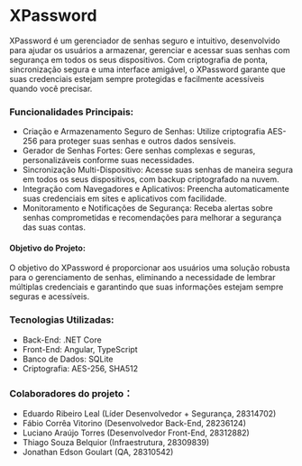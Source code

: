# XPassword

XPassword é um gerenciador de senhas seguro e intuitivo, desenvolvido para ajudar os usuários a armazenar, gerenciar e acessar suas senhas com segurança em todos os seus dispositivos. Com criptografia de ponta, sincronização segura e uma interface amigável, o XPassword garante que suas credenciais estejam sempre protegidas e facilmente acessíveis quando você precisar.

### Funcionalidades Principais:
- Criação e Armazenamento Seguro de Senhas: Utilize criptografia AES-256 para proteger suas senhas e outros dados sensíveis.
- Gerador de Senhas Fortes: Gere senhas complexas e seguras, personalizáveis conforme suas necessidades.
- Sincronização Multi-Dispositivo: Acesse suas senhas de maneira segura em todos os seus dispositivos, com backup criptografado na nuvem.
- Integração com Navegadores e Aplicativos: Preencha automaticamente suas credenciais em sites e aplicativos com facilidade.
- Monitoramento e Notificações de Segurança: Receba alertas sobre senhas comprometidas e recomendações para melhorar a segurança das suas contas.

#### Objetivo do Projeto:

O objetivo do XPassword é proporcionar aos usuários uma solução robusta para o gerenciamento de senhas, eliminando a necessidade de lembrar múltiplas credenciais e garantindo que suas informações estejam sempre seguras e acessíveis.

### Tecnologias Utilizadas:
 - Back-End: .NET Core
 - Front-End: Angular, TypeScript
 - Banco de Dados: SQLite
 - Criptografia: AES-256, SHA512
  
### Colaboradores do projeto：
- Eduardo Ribeiro Leal (Líder Desenvolvedor + Segurança, 28314702)
- Fábio Corrêa Vitorino (Desenvolvedor Back-End, 28236124)
- Luciano Araújo Torres (Desenvolvedor Front-End, 28312882)
- Thiago Souza Belquior (Infraestrutura, 28309839)
- Jonathan Edson Goulart (QA, 28310542)
